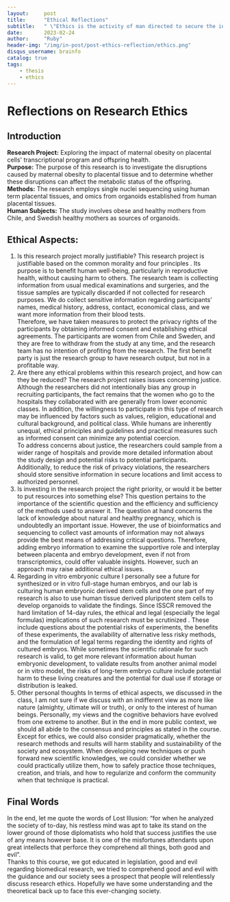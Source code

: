 ```yaml
---
layout:     post
title:      "Ethical Reflections"
subtitle:   " \"Ethics is the activity of man directed to secure the inner perfection of his own personality.\""
date:       2023-02-24
author:     "Ruby"
header-img: "/img/in-post/post-ethics-reflection/ethics.png"
disqus_username: brainfo
catalog: true
tags:
    - thesis 
    - ethics
---
```

# Reflections on Research Ethics

## Introduction
**Research Project:** Exploring the impact of maternal obesity on placental cells' transcriptional program and offspring health.  
**Purpose:** The purpose of this research is to investigate the disruptions caused by maternal obesity to placental tissue and to determine whether these disruptions can affect the metabolic status of the offspring.  
**Methods:** The research employs single nuclei sequencing using human term placental tissues, and omics from organoids established from human placental tissues.  
**Human Subjects:** The study involves obese and healthy mothers from Chile, and Swedish healthy mothers as sources of organoids.  

## Ethical Aspects:
1. Is this research project morally justifiable?
   This research project is justifiable based on the common morality  and four principles . Its purpose is to benefit human well-being, particularly in reproductive health, without causing harm to others. The research team is collecting information from usual medical examinations and surgeries, and the tissue samples are typically discarded if not collected for research purposes. We do collect sensitive information regarding participants’ names, medical history, address, contact, economical class, and we want more information from their blood tests.  
   Therefore, we have taken measures to protect the privacy rights of the participants by obtaining informed consent and establishing ethical agreements. The participants are women from Chile and Sweden, and they are free to withdraw from the study at any time, and the research team has no intention of profiting from the research. The first benefit party is just the research group to have research output, but not in a profitable way.
2. Are there any ethical problems within this research project, and how can they be reduced?
   The research project raises issues concerning justice. Although the researchers did not intentionally bias any group in recruiting participants, the fact remains that the women who go to the hospitals they collaborated with are generally from lower economic classes. In addition, the willingness to participate in this type of research may be influenced by factors such as values, religion, educational and cultural background, and political class. While humans are inherently unequal, ethical principles and guidelines and practical measures such as informed consent can minimize any potential coercion.  
   To address concerns about justice, the researchers could sample from a wider range of hospitals and provide more detailed information about the study design and potential risks to potential participants. Additionally, to reduce the risk of privacy violations, the researchers should store sensitive information in secure locations and limit access to authorized personnel.
3. Is investing in the research project the right priority, or would it be better to put resources into something else?
   This question pertains to the importance of the scientific question and the efficiency and sufficiency of the methods used to answer it. The question at hand concerns the lack of knowledge about natural and healthy pregnancy, which is undoubtedly an important issue. However, the use of bioinformatics and sequencing to collect vast amounts of information may not always provide the best means of addressing critical questions. Therefore, adding embryo information to examine the supportive role and interplay between placenta and embryo development, even if not from transcriptomics, could offer valuable insights. However, such an approach may raise additional ethical issues.
4. Regarding in vitro embryonic culture
   I personally see a future for synthesized or in vitro full-stage human embryos, and our lab is culturing human embryonic derived stem cells and the one part of my research is also to use human tissue derived pluripotent stem cells to develop organoids to validate the findings. Since ISSCR removed the hard limitation of 14-day rules, the ethical and legal (especially the legal formulas) implications of such research must be scrutinized . These include questions about the potential risks of experiments, the benefits of these experiments, the availability of alternative less risky methods, and the formulation of legal terms regarding the identity and rights of cultured embryos. While sometimes the scientific rationale for such research is valid, to get more relevant information about human embryonic development, to validate results from another animal model or in vitro model, the risks of long-term embryo culture include potential harm to these living creatures and the potential for dual use if storage or distribution is leaked.
5. Other personal thoughts
   In terms of ethical aspects, we discussed in the class, I am not sure if we discuss with an indifferent view as more like nature (almighty, ultimate will or truth), or only to the interest of human beings. Personally, my views and the cognitive behaviors have evolved from one extreme to another. But in the end in more public context, we should all abide to the consensus and principles as stated in the course. Except for ethics, we could also consider pragmatically, whether the research methods and results will harm stability and sustainability of the society and ecosystem. When developing new techniques or push forward new scientific knowledges, we could consider whether we could practically utilize them, how to safely practice those techniques, creation, and trials, and how to regularize and conform the community when that technique is practical.
## Final Words
In the end, let me quote the words of Lost Illusion: “for when he analyzed the society of to-day, his restless mind was apt to take its stand on the lower ground of those diplomatists who hold that success justifies the use of any means however base. It is one of the misfortunes attendants upon great intellects that perforce they comprehend all things, both good and evil”.  
Thanks to this course, we got educated in legislation, good and evil regarding biomedical research, we tried to comprehend good and evil with the guidance and our society sees a prospect that people will relentlessly discuss research ethics. Hopefully we have some understanding and the theoretical back up to face this ever-changing society.